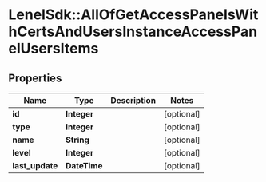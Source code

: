 # LenelSdk::AllOfGetAccessPanelsWithCertsAndUsersInstanceAccessPanelUsersItems

## Properties
Name | Type | Description | Notes
------------ | ------------- | ------------- | -------------
**id** | **Integer** |  | [optional] 
**type** | **Integer** |  | [optional] 
**name** | **String** |  | [optional] 
**level** | **Integer** |  | [optional] 
**last_update** | **DateTime** |  | [optional] 


